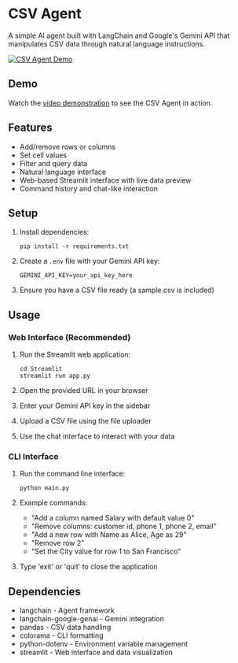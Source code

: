 # CSV Agent

A simple AI agent built with LangChain and Google's Gemini API that manipulates CSV data through natural language instructions.

[![CSV Agent Demo](https://img.youtube.com/vi/fflrzwJb-BI/0.jpg)](https://youtu.be/fflrzwJb-BI)

## Demo
Watch the [video demonstration](https://youtu.be/fflrzwJb-BI) to see the CSV Agent in action.

## Features

- Add/remove rows or columns
- Set cell values
- Filter and query data
- Natural language interface
- Web-based Streamlit interface with live data preview
- Command history and chat-like interaction

## Setup

1. Install dependencies:
   ```
   pip install -r requirements.txt
   ```

2. Create a `.env` file with your Gemini API key:
   ```
   GEMINI_API_KEY=your_api_key_here
   ```

3. Ensure you have a CSV file ready (a sample.csv is included)

## Usage

### Web Interface (Recommended)

1. Run the Streamlit web application:
   ```
   cd Streamlit
   streamlit run app.py
   ```

2. Open the provided URL in your browser
3. Enter your Gemini API key in the sidebar
4. Upload a CSV file using the file uploader
5. Use the chat interface to interact with your data
   
### CLI Interface

1. Run the command line interface:
   ```
   python main.py
   ```

2. Example commands:
   - "Add a column named Salary with default value 0"
   - "Remove columns: customer id, phone 1, phone 2, email"
   - "Add a new row with Name as Alice, Age as 29"
   - "Remove row 2"
   - "Set the City value for row 1 to San Francisco"

3. Type 'exit' or 'quit' to close the application

## Dependencies

- langchain - Agent framework
- langchain-google-genai - Gemini integration
- pandas - CSV data handling
- colorama - CLI formatting
- python-dotenv - Environment variable management
- streamlit - Web interface and data visualization